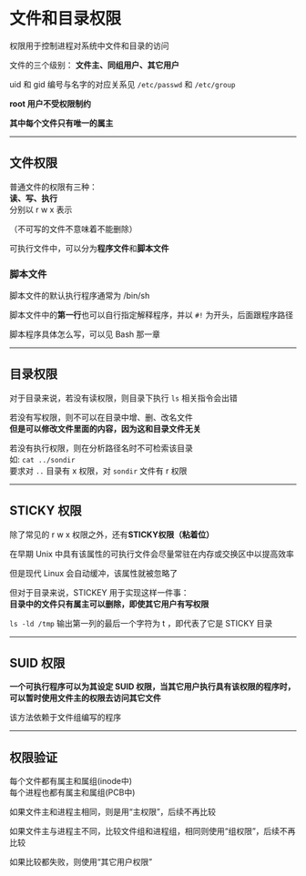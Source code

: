 # 文件和目录权限

权限用于控制进程对系统中文件和目录的访问  

文件的三个级别：
**文件主、同组用户、其它用户**  

uid 和 gid 编号与名字的对应关系见 `/etc/passwd` 和 `/etc/group`  

**root 用户不受权限制约**  

**其中每个文件只有唯一的属主**  

-------------------
## 文件权限
普通文件的权限有三种：  
**读、写、执行**  
分别以 r w x 表示  

（不可写的文件不意味着不能删除）  

可执行文件中，可以分为**程序文件**和**脚本文件**   

### 脚本文件
脚本文件的默认执行程序通常为 /bin/sh 

脚本文件中的**第一行**也可以自行指定解释程序，并以 `#!` 为开头，后面跟程序路径  

脚本程序具体怎么写，可以见 Bash 那一章  

--------------
## 目录权限
对于目录来说，若没有读权限，则目录下执行 `ls` 相关指令会出错  

若没有写权限，则不可以在目录中增、删、改名文件  
**但是可以修改文件里面的内容，因为这和目录文件无关**  

若没有执行权限，则在分析路径名时不可检索该目录  
如: `cat ../sondir`  
要求对 `..` 目录有 x 权限，对 `sondir` 文件有 r 权限  

----------------
## STICKY 权限
除了常见的 r w x 权限之外，还有**STICKY权限（粘着位）**  

在早期 Unix 中具有该属性的可执行文件会尽量常驻在内存或交换区中以提高效率  

但是现代 Linux 会自动缓冲，该属性就被忽略了  

但对于目录来说，STICKEY 用于实现这样一件事：  
**目录中的文件只有属主可以删除，即使其它用户有写权限**  

`ls -ld /tmp` 输出第一列的最后一个字符为 t ，即代表了它是 STICKY 目录  

---------------
## SUID 权限
**一个可执行程序可以为其设定 SUID 权限，当其它用户执行具有该权限的程序时，可以暂时使用文件主的权限去访问其它文件**  

该方法依赖于文件组编写的程序

----------------
## 权限验证
每个文件都有属主和属组(inode中)  
每个进程也都有属主和属组(PCB中)  

如果文件主和进程主相同，则是用“主权限”，后续不再比较  

如果文件主与进程主不同，比较文件组和进程组，相同则使用“组权限”，后续不再比较  

如果比较都失败，则使用“其它用户权限”  
